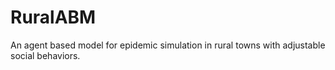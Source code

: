 # RuralABM
An agent based model for epidemic simulation in rural towns with adjustable social behaviors.
